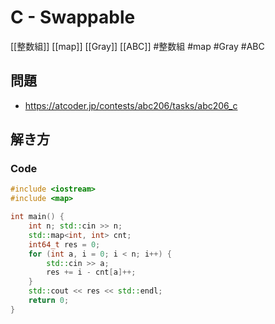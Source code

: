 # C - Swappable
[[整数組]] [[map]] [[Gray]] [[ABC]]
#整数組 #map #Gray #ABC 

## 問題
- https://atcoder.jp/contests/abc206/tasks/abc206_c

## 解き方
### Code
```c++
#include <iostream>
#include <map>

int main() {
    int n; std::cin >> n;
    std::map<int, int> cnt;
    int64_t res = 0;
    for (int a, i = 0; i < n; i++) {
        std::cin >> a;
        res += i - cnt[a]++;
    }
    std::cout << res << std::endl;
    return 0;
}
```